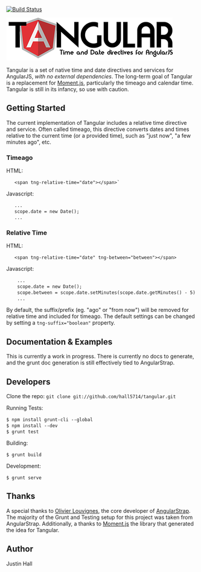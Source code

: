 [![Build Status](https://travis-ci.org/hall5714/tangular.svg?branch=master)](https://travis-ci.org/hall5714/tangular)

[![Banner](https://raw.githubusercontent.com/hall5714/tangular/master/docs/images/tangular.png)](https://github.com/hall5714/tangular)

Tangular is a set of native time and date directives and services for AngularJS, *with no external dependencies*. The long-term goal of Tangular is a replacement for [Moment.js](http://momentjs.com/), particularly the timeago and calendar time. Tangular is still in its infancy, so use with caution.

## Getting Started

The current implementation of Tangular includes a relative time directive and service. Often called timeago, this directive converts dates and times relative to the current time (or a provided time), such as "just now", "a few minutes ago", etc. 

### Timeago

HTML:
```
   <span tng-relative-time="date"></span>`
```

Javascript:
```
   ...
   scope.date = new Date();
   ...
```

### Relative Time

HTML:
```   
   <span tng-relative-time="date" tng-between="between"></span>
```

Javascript:
```
	...
	scope.date = new Date();
	scope.between = scope.date.setMinutes(scope.date.getMinutes() - 5)
	...
```

By default, the suffix/prefix (eg. "ago" or "from now") will be removed for relative time and included for timeago. The default settings can be changed by setting a `tng-suffix="boolean"` property.

## Documentation & Examples
This is currently a work in progress. There is currently no docs to generate, and the grunt doc generation is still effectively tied to 
AngularStrap. 

## Developers

Clone the repo:
`git clone git://github.com/hall5714/tangular.git`

Running Tests:

>
	$ npm install grunt-cli --global
	$ npm install --dev
	$ grunt test

Building:

>
	$ grunt build

Development:
>
	$ grunt serve

## Thanks

A special thanks to [Olivier Louvignes](http://olouv.com/), the core developer of [AngularStrap](https://github.com/mgcrea/angular-strap/). The majority of the Grunt and Testing setup for this project was taken from AngularStrap. Additionally, a thanks to [Moment.js](http://momentjs.com) the library that generated the idea for Tangular.

## Author

Justin Hall